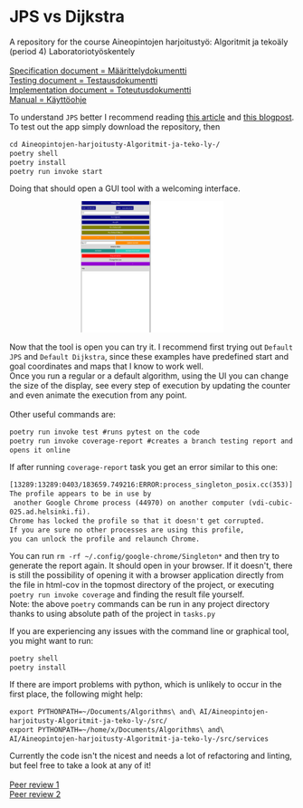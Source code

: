 # JPS vs Dijkstra
A repository for the course Aineopintojen harjoitustyö: Algoritmit ja tekoäly (period 4) Laboratoriotyöskentely<br /><br />
[Specification document = Määrittelydokumentti](https://github.com/jakubgrad/Aineopintojen-harjoitusty-Algoritmit-ja-teko-ly-/blob/main/documentation/specification%20document.md) <br>
[Testing document = Testausdokumentti](https://github.com/jakubgrad/Aineopintojen-harjoitusty-Algoritmit-ja-teko-ly-/blob/main/documentation/testing%20document.md) <br>
[Implementation document = Toteutusdokumentti](https://github.com/jakubgrad/Aineopintojen-harjoitusty-Algoritmit-ja-teko-ly-/blob/main/documentation/implementation%20document.md) <br>
[Manual = Käyttöohje](https://github.com/jakubgrad/Aineopintojen-harjoitusty-Algoritmit-ja-teko-ly-/blob/main/documentation/manual.md) <br>

To understand `JPS` better I recommend reading [this article](https://zerowidth.com/2013/a-visual-explanation-of-jump-point-search/) and [this blogpost](https://www.gamedev.net/tutorials/programming/artificial-intelligence/jump-point-search-fast-a-pathfinding-for-uniform-cost-grids-r4220/).
To test out the app simply download the repository, then <br />
```
cd Aineopintojen-harjoitusty-Algoritmit-ja-teko-ly-/ 
poetry shell
poetry install
poetry run invoke start
```
Doing that should open a GUI tool with a welcoming interface. <br />

<p align="center">
    <img src="/documentation/pictures/program.png" width="50%" alt="UI image">
</p>

Now that the tool is open you can try it. I recommend first trying out `Default JPS` and `Default Dijkstra`, since these examples have predefined start and goal coordinates and maps that I know to work well.<br/>
Once you run a regular or a default algorithm, using the UI you can change the size of the display, see every step of execution by updating the counter and even animate the execution from any point. <br/><br/>
Other useful commands are:
```
poetry run invoke test #runs pytest on the code
poetry run invoke coverage-report #creates a branch testing report and opens it online
```
If after running `coverage-report` task you get an error similar to this one:
```
[13289:13289:0403/183659.749216:ERROR:process_singleton_posix.cc(353)] The profile appears to be in use by
 another Google Chrome process (44970) on another computer (vdi-cubic-025.ad.helsinki.fi).
Chrome has locked the profile so that it doesn't get corrupted.
If you are sure no other processes are using this profile,
you can unlock the profile and relaunch Chrome.
```
You can run  `rm -rf ~/.config/google-chrome/Singleton*` and then try to generate the report again. It should open in your browser. If it doesn't, there is still the possibility of opening it with a browser application directly from the file in html-cov in the topmost directory of the project, or executing `poetry run invoke coverage` and finding the result file yourself.<br/>
Note: the above `poetry` commands can be run in any project directory thanks to using absolute path of the project in `tasks.py`<br/>

If you are experiencing any issues with the command line or graphical tool, you might want to run:
```
poetry shell
poetry install
```
If there are import problems with python, which is unlikely to occur in the first place, the following might help:
```
export PYTHONPATH=~/Documents/Algorithms\ and\ AI/Aineopintojen-harjoitusty-Algoritmit-ja-teko-ly-/src/
export PYTHONPATH=~/home/x/Documents/Algorithms\ and\ AI/Aineopintojen-harjoitusty-Algoritmit-ja-teko-ly-/src/services
```
Currently the code isn't the nicest and needs a lot of refactoring and linting, but feel free to take a look at any of it!<br><br>
[Peer review 1](https://github.com/Wincewind/tiralabra/issues/1)<br>
[Peer review 2](https://github.com/levitesuo/algoritmit-harjoitusty-/issues/2)


